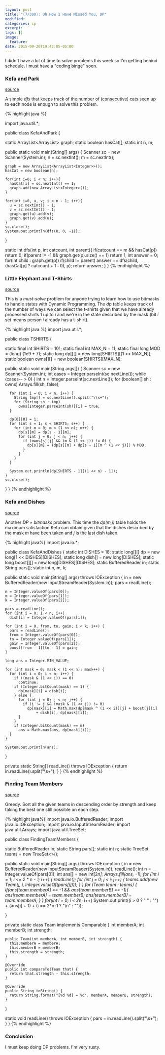 ```yaml
---
layout: post
title: "(7/300): Oh How I Have Missed You, DP"
modified:
categories: cp
excerpt:
tags: []
image:
  feature:
date: 2015-09-26T19:43:05-05:00
---
```


I didn't have a lot of time to solve problems this week so I'm getting behind schedule. I must have
a "coding binge" soon.

### Kefa and Park
<a href="http://codeforces.com/contest/580/problem/C" target="_blank">source</a>

A simple *dfs* that keeps track of the number of (consecutive) cats seen up to each node is enough to solve this problem.

{% highlight java %}

import java.util.*;

public class KefaAndPark {

  static ArrayList<ArrayList<Integer>> graph;
  static boolean hasCat[];
  static int n, m;

  public static void main(String[] args) {
    Scanner sc = new Scanner(System.in);
    n = sc.nextInt();
    m = sc.nextInt();

    graph = new ArrayList<ArrayList<Integer>>();
    hasCat = new boolean[n];

    for(int i=0; i < n; i++){
      hasCat[i] = sc.nextInt() == 1;
      graph.add(new ArrayList<Integer>());
    }

    for(int i=0, u, v; i < n - 1; i++){
      u = sc.nextInt() - 1;
      v = sc.nextInt() - 1;
      graph.get(u).add(v);
      graph.get(v).add(u);
    }
    sc.close();
    System.out.println(dfs(0, 0, -1));
  }

  static int dfs(int p, int catcount, int parent){
    if(catcount == m && hasCat[p])
      return 0;
    if(parent != -1 && graph.get(p).size() == 1)
      return 1;
    int answer = 0;
    for(int child : graph.get(p))
      if(child != parent)
        answer += dfs(child, (hasCat[p] ? catcount + 1 : 0), p);
    return answer;
  }
}
{% endhighlight %}

### Little Elephant and T-Shirts
<a href="https://www.codechef.com/problems/TSHIRTS" target="_blank">source</a>

This is a *must-solve* problem for anyone trying to learn how to use bitmasks to handle states with Dynamic Programming. The *dp* table keeps track of the number of ways we can select the t-shirts given that we have already processed shirts 1 up to *i* and we're in the state described by the mask (bit *i* set means person *i* already has a t-shirt).

{% highlight java %}
import java.util.*;

public class TSHIRTS {

  static final int SHIRTS = 101;
  static final int MAX_N = 11;
  static final long MOD = (long) (1e9 + 7);
  static long dp[][] = new long[SHIRTS][(1 << MAX_N)];
  static boolean owns[][] = new boolean[SHIRTS][MAX_N];

  public static void main(String args[]) {
    Scanner sc = new Scanner(System.in);
    int cases = Integer.parseInt(sc.nextLine());
    while (cases-- > 0) {
      int n = Integer.parseInt(sc.nextLine());
      for (boolean[] sh : owns)
        Arrays.fill(sh, false);

      for (int i = 0; i < n; i++) {
        String tmp[] = sc.nextLine().split("\\s+");
        for (String sh : tmp)
          owns[Integer.parseInt(sh)][i] = true;
      }

      dp[0][0] = 1;
      for (int s = 1; s < SHIRTS; s++) {
        for (int m = 0; m < (1 << n); m++) {
          dp[s][m] = dp[s - 1][m];
          for (int j = 0; j < n; j++) {
            if (owns[s][j] && (m & (1 << j)) != 0) {
              dp[s][m] = (dp[s][m] + dp[s - 1][m ^ (1 << j)]) % MOD;
            }
          }
        }
      }

      System.out.println(dp[SHIRTS - 1][(1 << n) - 1]);
    }
    sc.close();
  }
}
{% endhighlight %}

### Kefa and Dishes
<a href="http://codeforces.com/contest/580/problem/D" target="_blank">source</a>

Another *DP + bitmasks* problem. This time the *dp(m,j)* table holds the maximum satisfaction Kefa can obtain given that the dishes described by the mask *m* have been taken and *j* is the last dish taken.

{% highlight java%}
import java.io.*;

public class KefaAndDishes {
  static int DISHES = 18;
  static long[][] dp = new long[1 << DISHES][DISHES];
  static long dish[] = new long[DISHES];
  static long boost[][] = new long[DISHES][DISHES];
  static BufferedReader in;
  static String pars[];
  static int n, m, k;

  public static void main(String[] args) throws IOException {
    in = new BufferedReader(new InputStreamReader(System.in));
    pars = readLine();

    n = Integer.valueOf(pars[0]);
    m = Integer.valueOf(pars[1]);
    k = Integer.valueOf(pars[2]);

    pars = readLine();
    for (int i = 0; i < n; i++)
      dish[i] = Integer.valueOf(pars[i]);

    for (int i = 0, from, to, gain; i < k; i++) {
      pars = readLine();
      from = Integer.valueOf(pars[0]);
      to = Integer.valueOf(pars[1]);
      gain = Integer.valueOf(pars[2]);
      boost[from - 1][to - 1] = gain;
    }

    long ans = Integer.MIN_VALUE;

    for (int mask = 0; mask < (1 << n); mask++) {
      for (int i = 0; i < n; i++) {
        if ((mask & (1 << i)) == 0)
          continue;
        if (Integer.bitCount(mask) == 1) {
          dp[mask][i] = dish[i];
        } else {
          for (int j = 0; j < n; j++) {
            if (i != j && (mask & (1 << j)) != 0)
              dp[mask][i] = Math.max(dp[mask ^ (1 << i)][j] + boost[j][i]
                  + dish[i], dp[mask][i]);
          }
        }
        if (Integer.bitCount(mask) == m)
          ans = Math.max(ans, dp[mask][i]);
      }
    }

    System.out.println(ans);
  }

  private static String[] readLine() throws IOException {
    return in.readLine().split("\\s+");
  }
}
{% endhighlight %}

### Finding Team Members
<a href="http://codeforces.com/contest/579/problem/B" target="_blank">source</a>

Greedy. Sort all the given teams in descending order by strength and keep taking the best one still possible on each step.

{% highlight java%}
import java.io.BufferedReader;
import java.io.IOException;
import java.io.InputStreamReader;
import java.util.Arrays;
import java.util.TreeSet;

public class FindingTeamMembers {

  static BufferedReader in;
  static String pars[];
  static int n;
  static TreeSet<Team> teams = new TreeSet<>();

  public static void main(String[] args) throws IOException {
    in = new BufferedReader(new InputStreamReader(System.in));
    readLine();
    int n = Integer.valueOf(pars[0]);
    int ans[] = new int[2*n];
    Arrays.fill(ans, -1);
    for (int i = 1; i <= 2 * n - 1; i++) {
      readLine();
      for (int j = 0; j < i; j++) {
        teams.add(new Team(j, i, Integer.valueOf(pars[j])));
      }
    }
    for (Team team : teams) {
      if(ans[team.memberA] == -1 && ans[team.memberB] == -1){
        ans[team.memberA] = team.memberB;
        ans[team.memberB] = team.memberA;
      }
    }
    for(int i = 0; i < 2*n; i++)
      System.out.print((i > 0 ? " " : "") + (ans[i] + 1) + (i == 2*n-1 ? "\n" : ""));

  }

  private static class Team implements Comparable<Team> {
    int memberA;
    int memberB;
    int strength;

    public Team(int memberA, int memberB, int strength) {
      this.memberA = memberA;
      this.memberB = memberB;
      this.strength = strength;
    }

    @Override
    public int compareTo(Team that) {
      return that.strength - this.strength;
    }

    @Override
    public String toString() {
      return String.format("[%d %d] = %d", memberA, memberB, strength);
    }
  }

  static void readLine() throws IOException {
    pars = in.readLine().split("\\s+");
  }
}
{% endhighlight %}

### Conclusion

I must keep doing DP problems. I'm very rusty.
